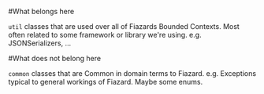 #What belongs here

`util` classes that are used over all of Fiazards Bounded Contexts.
Most often related to some framework or library we're using. e.g. JSONSerializers, ...


#What does not belong here

`common` classes that are Common in domain terms to Fiazard.
e.g. Exceptions typical to general workings of Fiazard. Maybe some enums.
